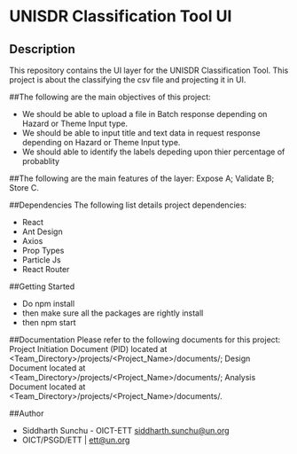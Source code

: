 # UNISDR Classification Tool UI

## Description

This repository contains the UI layer for the UNISDR Classification Tool. This project is about the classifying the csv file and projecting it in UI.

##The following are the main objectives of this project:

- We should be able to upload a file in Batch response depending on Hazard or Theme Input type.
- We should be able to input title and text data in request response depending on Hazard or Theme Input type.
- We should able to identify the labels depeding upon thier percentage of probablity

##The following are the main features of the layer:
Expose A;
Validate B;
Store C.

##Dependencies
The following list details project dependencies:

- React
- Ant Design
- Axios
- Prop Types
- Particle Js
- React Router

##Getting Started

- Do npm install
- then make sure all the packages are rightly install
- then npm start

##Documentation
Please refer to the following documents for this project:
Project Initiation Document (PID) located at <Team_Directory>/projects/<Project_Name>/documents/;
Design Document located at <Team_Directory>/projects/<Project_Name>/documents/;
Analysis Document located at <Team_Directory>/projects/<Project_Name>/documents/.

##Author

- Siddharth Sunchu - OICT-ETT siddharth.sunchu@un.org
- OICT/PSGD/ETT | ett@un.org

